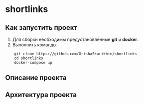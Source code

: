 # shortlinks

## Как запустить проект
1) Для сборки необходимы предустановленные **git** и **docker**.
2) Выполнить команды
```
    git clone https://github.com/GrishaSkurikhin/shortlinks
    cd shortlinks
    docker-compose up
```

## Описание проекта

## Архитектура проекта
